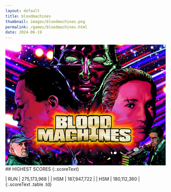 ```yaml
---
layout: default
title: bloodmachines
thumbnail: images/bloodmachines.png
permalink: /games/bloodmachines.html
date: 2024-06-19
---
```


<img src="../images/bloodmachines.png" class="gameThumbnail img-fluid mx-auto align-middle">
## HIGHEST SCORES
{:.scoreText}

| RUN | 275,173,968 | 
| HSM | 187,947,722 | 
| HSM | 180,112,360 | 
{:.scoreText .table .td}
